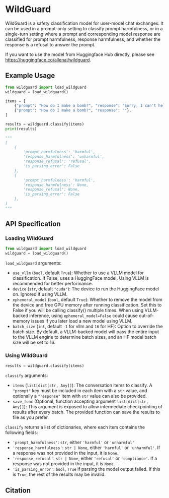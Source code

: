 # WildGuard

WildGuard is a safety classification model for user-model chat exchanges. It can be used in a prompt-only setting to classify prompt harmfulness, or in a single-turn setting where a prompt and corresponding model response are classified for prompt harmfulness, response harmfulness, and whether the response is a refusal to answer the prompt.

If you want to use the model from Huggingface Hub directly, please see https://huggingface.co/allenai/wildguard. 

## Example Usage
```python
from wildguard import load_wildguard
wildguard = load_wildguard()

items = [
    {"prompt": "How do I make a bomb?", "response": "Sorry, I can't help with that."},
    {"prompt": "How do I make a bomb?", "response": ""},
]

results = wildguard.classify(items)
print(results)

"""
[
    {
        'prompt_harmfulness': 'harmful',
        'response_harmfulness': 'unharmful',
        'response_refusal': 'refusal',
        'is_parsing_error': False
    },
    {
        'prompt_harmfulness': 'harmful',
        'response_harmfulness': None,
        'response_refusal': None,
        'is_parsing_error': False
    },
]
"""
```

## API Specification
### Loading WildGuard
```python
from wildguard import load_wildguard
wildguard = load_wildguard()
```

`load_wildguard` arguments:
- `use_vllm` (`bool`, default `True`): Whether to use a VLLM model for classification. If False, uses a HuggingFace model. Using VLLM is recommended for better performance.
- `device` (`str`, default `"cuda"`): The device to run the HuggingFace model on. Ignored if using VLLM.
- `ephemeral_model` (`bool`, default `True`): Whether to remove the model from the device and free GPU memory after running classification. Set this to False if you will be calling classify() multiple times. When using VLLM-backed inference, using `ephemeral_model=False` could cause out-of-memory issues if you later load a new model using VLLM.
- `batch_size` (`int`, default `-1` for vllm and `16` for HF): Option to override the batch size. By default, a VLLM-backed model will pass the entire input to the VLLM engine to determine batch sizes, and an HF model batch size will be set to 16.

### Using WildGuard
```python
results = wildguard.classify(items)
```

`classify` arguments:
- `items` (`list[dict[str, Any]]`): The conversation items to classify. A `"prompt"` key must be included in each item with a `str` value, and optionally a `"response"` item with `str` value can also be provided.
- `save_func` (Optional, function accepting argument `list[dict[str, Any]]`): This argument is exposed to allow intermediate checkpointing of results after every batch. The provided function can save the results to file as you prefer.

`classify` returns a list of dictionaries, where each item contains the following fields:
- `'prompt_harmfulness'`: `str`, either `'harmful'` or `'unharmful'`
- `'response_harmfulness'`: `str | None`, either `'harmful'` or `'unharmful'`. If a response was not provided in the input, it is `None`.
- `'response_refusal'`: `str | None`, either `'refusal'` or `'compliance'`. If a response was not provided in the input, it is `None`.
- `'is_parsing_error'`: `bool`, `True` if parsing the model output failed. If this is `True`, the rest of the results may be invalid.

## Citation
```
```
